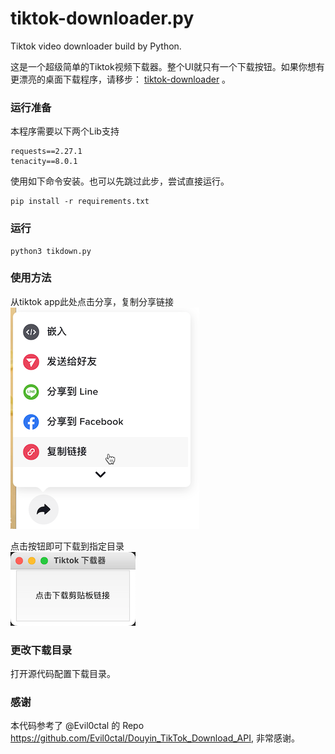 # tiktok-downloader.py  
Tiktok video downloader build by Python.  
  
这是一个超级简单的Tiktok视频下载器。整个UI就只有一个下载按钮。如果你想有更漂亮的桌面下载程序，请移步： [tiktok-downloader](https://github.com/Tairraos/tiktok-downloader) 。  
  
### 运行准备  
本程序需要以下两个Lib支持  
```  
requests==2.27.1  
tenacity==8.0.1  
```  
使用如下命令安装。也可以先跳过此步，尝试直接运行。  
```  
pip install -r requirements.txt  
```  
  
### 运行  
```  
python3 tikdown.py  
```  
  
### 使用方法  
从tiktok app此处点击分享，复制分享链接  
![分享图](share.png)  
  
点击按钮即可下载到指定目录  
![程序](ui.png)  
  
### 更改下载目录  
打开源代码配置下载目录。  
  
### 感谢  
本代码参考了 @Evil0ctal 的 Repo https://github.com/Evil0ctal/Douyin_TikTok_Download_API, 非常感谢。  